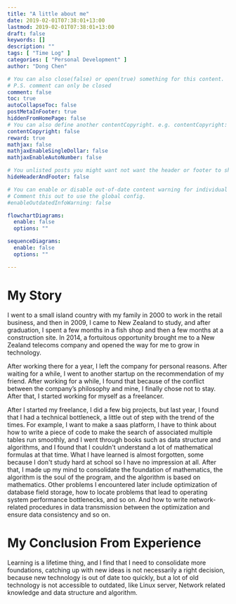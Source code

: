 ```yaml
---
title: "A little about me"
date: 2019-02-01T07:38:01+13:00
lastmod: 2019-02-01T07:38:01+13:00
draft: false
keywords: []
description: ""
tags: [ "Time Log" ]
categories: [ "Personal Development" ]
author: "Dong Chen"

# You can also close(false) or open(true) something for this content.
# P.S. comment can only be closed
comment: false
toc: true
autoCollapseToc: false
postMetaInFooter: true
hiddenFromHomePage: false
# You can also define another contentCopyright. e.g. contentCopyright: "This is another copyright."
contentCopyright: false
reward: true
mathjax: false
mathjaxEnableSingleDollar: false
mathjaxEnableAutoNumber: false

# You unlisted posts you might want not want the header or footer to show
hideHeaderAndFooter: false

# You can enable or disable out-of-date content warning for individual post.
# Comment this out to use the global config.
#enableOutdatedInfoWarning: false

flowchartDiagrams:
  enable: false
  options: ""

sequenceDiagrams: 
  enable: false
  options: ""

---
```


<!--more-->

# My Story

I went to a small island country with my family in 2000 to work in the retail business, and then in 2009, I came to New Zealand to study, and after graduation, I spent a few months in a fish shop and then a few months at a construction site. In 2014, a fortuitous opportunity brought me to a New Zealand telecoms company and opened the way for me to grow in technology.

After working there for a year, I left the company for personal reasons. After waiting for a while, I went to another startup on the recommendation of my friend. After working for a while, I found that because of the conflict between the company’s philosophy and mine, I finally chose not to stay. After that, I started working for myself as a freelancer.

After I started my freelance, I did a few big projects, but last year, I found that I had a technical bottleneck, a little out of step with the trend of the times. For example, I want to make a saas platform, I have to think about how to write a piece of code to make the search of associated multiple tables run smoothly, and I went through books such as data structure and algorithms, and I found that I couldn't understand a lot of mathematical formulas at that time. What I have learned is almost forgotten, some because I don't study hard at school so I have no impression at all. After that, I made up my mind to consolidate the foundation of mathematics, the algorithm is the soul of the program, and the algorithm is based on mathematics. Other problems I encountered later include optimization of database field storage, how to locate problems that lead to operating system performance bottlenecks, and so on. And how to write network-related procedures in data transmission between the optimization and ensure data consistency and so on.

# My Conclusion From Experience

Learning is a lifetime thing, and I find that I need to consolidate more foundations, catching up with new ideas is not necessarily a right decision, because new technology is out of date too quickly, but a lot of old technology is not accessible to outdated, like Linux server, Network related knowledge and data structure and algorithm.
